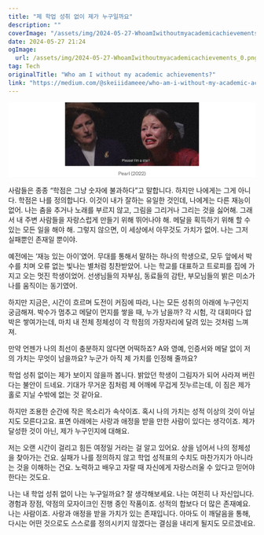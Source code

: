 ```yaml
---
title: "제 학업 성취 없이 제가 누구일까요"
description: ""
coverImage: "/assets/img/2024-05-27-WhoamIwithoutmyacademicachievements_0.png"
date: 2024-05-27 21:24
ogImage:
  url: /assets/img/2024-05-27-WhoamIwithoutmyacademicachievements_0.png
tag: Tech
originalTitle: "Who am I without my academic achievements?"
link: "https://medium.com/@skeiiidameee/who-am-i-without-my-academic-achievements-288572325f52"
---
```


![Image](/assets/img/2024-05-27-WhoamIwithoutmyacademicachievements_0.png)

사람들은 종종 “학점은 그냥 숫자에 불과하다”고 말합니다. 하지만 나에게는 그게 아니다. 학점은 나를 정의합니다. 이것이 내가 잘하는 유일한 것인데, 나에게는 다른 재능이 없어. 나는 춤을 추거나 노래를 부르지 않고, 그림을 그리거나 그리는 것을 싫어해. 그래서 내 주변 사람들을 자랑스럽게 만들기 위해 뛰어나야 해. 메달을 획득하기 위해 할 수 있는 모든 일을 해야 해. 그렇지 않으면, 이 세상에서 아무것도 가치가 없어. 나는 그저 실패뿐인 존재일 뿐이야.

예전에는 ‘재능 있는 아이’였어. 무대를 통해서 말하는 하나의 학생으로, 모두 앞에서 박수를 치며 오류 없는 빛나는 별처럼 칭찬받았어. 나는 학교를 대표하고 트로피를 집에 가지고 오는 멋진 학생이었어. 선생님들의 자부심, 동료들의 감탄, 부모님들의 밝은 미소가 나를 움직이는 동기였어.

하지만 지금은, 시간이 흐르며 도전이 커짐에 따라, 나는 모든 성취의 아래에 누구인지 궁금해져. 박수가 멈추고 메달이 먼지를 쌓을 때, 누가 남을까? 각 시험, 각 대회마다 압박은 쌓여가는데, 마치 내 전체 정체성이 각 학점의 가장자리에 달려 있는 것처럼 느껴져.

<div class="content-ad"></div>

만약 언젠가 나의 최선이 충분하지 않다면 어떡하죠? A와 영예, 인증서와 메달 없이 저의 가치는 무엇이 남을까요? 누군가 아직 제 가치를 인정해 줄까요?

학업 성취 없이는 제가 보이지 않을까 봅니다. 밝았던 학생이 그림자가 되어 사라져 버린다는 불안이 드네요. 기대가 무거운 짐처럼 제 어깨에 무겁게 짓누르는데, 이 짐은 제가 홀로 지닐 수밖에 없는 것 같아요.

하지만 조용한 순간에 작은 목소리가 속삭이죠. 혹시 나의 가치는 성적 이상의 것이 아닐지도 모른다고요. 표면 아래에는 사랑과 애정을 받을 만한 사람이 있다는 생각이죠. 제가 달성한 것이 아닌, 제가 누구인지에 대해요.

저는 오랜 시간이 걸리고 힘든 여정일 거라는 걸 알고 있어요. 상을 넘어서 나의 정체성을 찾아가는 건요. 실패가 나를 정의하지 않고 학업 성적표의 수치도 마찬가지가 아니라는 것을 이해하는 건요. 노력하고 배우고 자랄 때 자신에게 자랑스러울 수 있다고 믿어야 한다는 것도요.

<div class="content-ad"></div>

나는 내 학업 성취 없이 나는 누구일까요? 잘 생각해보세요. 나는 여전히 나 자신입니다. 경험과 장점, 약점의 모자이크인 진행 중인 작품이죠. 성적의 합보다 더 많은 존재예요. 나는 사람이죠. 사랑과 애정을 받을 가치가 있는 존재입니다. 아마도 이 깨달음을 통해, 다시는 어떤 것으로도 스스로를 정의시키지 않겠다는 결심을 내리게 될지도 모르겠네요.
